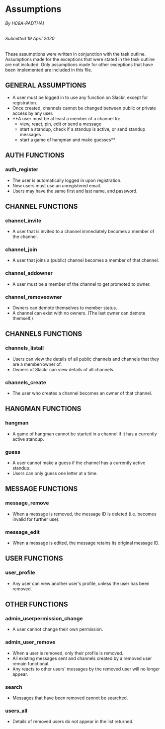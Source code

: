 # Assumptions
###### By H09A-PADTHAI
###### Submitted 19 April 2020

These assumptions were written in conjunction with the task outline. Assumptions made for the exceptions that were stated in the task outline are not included. Only assumptions made for other exceptions that have been implemented are included in this file.

##	GENERAL ASSUMPTIONS

* A user must be logged in to use any function on Slackr, except for registration.
* Once created, channels cannot be changed between public or private access by any user.
* **A user must be at least a member of a channel to:
	* view, react, pin, edit or send a message
	* start a standup, check if a standup is active, or send standup messages
	* start a game of hangman and make guesses**


## AUTH FUNCTIONS

### auth_register
* The user is automatically logged in upon registration.
* New users must use an unregistered email.
* Users may have the same first and last name, and password.
 

## CHANNEL FUNCTIONS
### channel_invite
* A user that is invited to a channel immediately becomes a member of the channel.

### channel_join
* A user that joins a (public) channel becomes a member of that channel.

### channel_addowner
* A user must be a member of the channel to get promoted to owner.

### channel_removeowner
* Owners can demote themselves to member status.
* A channel can exist with no owners. (The last owner can demote themself.)


## CHANNELS FUNCTIONS

### channels_listall
* Users can view the details of all public channels and channels that they are a member/owner of.
* Owners of Slackr can view details of all channels.

### channels_create
* The user who creates a channel becomes an owner of that channel.


## HANGMAN FUNCTIONS

### hangman
* A game of hangman cannot be started in a channel if it has a currently active standup.

### guess
* A user cannot make a guess if the channel has a currently active standup.
* Users can only guess one letter at a time.

## MESSAGE FUNCTIONS

### message_remove
* When a message is removed, the message ID is deleted (i.e. becomes invalid for further use).

### message_edit
* When a message is edited, the message retains its original message ID.


## USER FUNCTIONS

### user_profile
* Any user can view another user's profile, unless the user has been removed.


## OTHER FUNCTIONS

### admin_userpermission_change
* A user cannot change their own permission.

### admin_user_remove
* When a user is removed, only their profile is removed.
* All existing messages sent and channels created by a removed user remain functional.
* Any reacts to other users' messages by the removed user will no longer appear.

### search
* Messages that have been removed cannot be searched.

### users_all
* Details of removed users do not appear in the list returned.